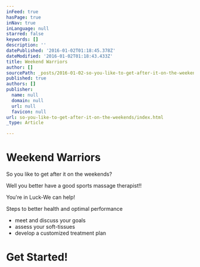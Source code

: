 ```yaml
---
inFeed: true
hasPage: true
inNav: true
inLanguage: null
starred: false
keywords: []
description: ''
datePublished: '2016-01-02T01:18:45.378Z'
dateModified: '2016-01-02T01:18:43.433Z'
title: Weekend Warriors
author: []
sourcePath: _posts/2016-01-02-so-you-like-to-get-after-it-on-the-weekends.md
published: true
authors: []
publisher:
  name: null
  domain: null
  url: null
  favicon: null
url: so-you-like-to-get-after-it-on-the-weekends/index.html
_type: Article

---
```

# Weekend Warriors

So you like to get after it on the weekends?

Well you better have a good sports massage therapist!!

You're in Luck-We can help!

Steps to better health and optimal performance

* meet and discuss your goals
* assess your soft-tissues
* develop a customized treatment plan

# Get Started!